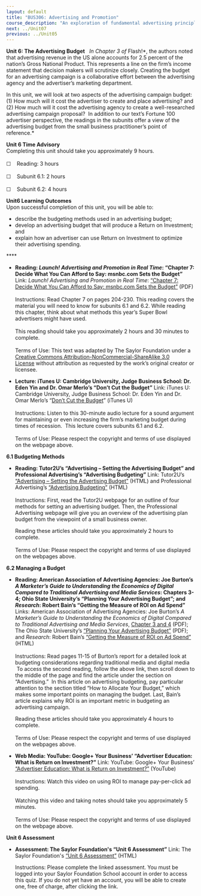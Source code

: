 ```yaml
---
layout: default
title: "BUS306: Advertising and Promotion"
course_description: "An exploration of fundamental advertising principles and the role advertising plays in the promotional mix, with particular emphasis on identifying the unique characteristics of advertising and examining familiar marketing concepts using an advertising framework."
next: ../Unit07
previous: ../Unit05
---
```

**Unit 6: The Advertising Budget** <span id="6"></span> 
*In Chapter 3 of* Flash!*, the authors noted that advertising revenue in
the US alone accounts for 2.5 percent of the nation’s Gross National
Product. This represents a line on the firm’s income statement that
decision makers will scrutinize closely. Creating the budget for an
advertising campaign is a collaborative effort between the advertising
agency and the advertiser’s marketing department.  
  
 In this unit, we will look at two aspects of the advertising campaign
budget: (1) How much will it cost the advertiser to create and place
advertising? and (2) How much will it cost the advertising agency to
create a well-researched advertising campaign proposal?  In addition to
our text’s Fortune 100 advertiser perspective, the readings in the
subunits offer a view of the advertising budget from the small business
practitioner’s point of reference.*

**Unit 6 Time Advisory**  
Completing this unit should take you approximately 9 hours.  
    
 ☐    Reading: 3 hours  
    
 ☐    Subunit 6.1: 2 hours  
    
 ☐    Subunit 6.2: 4 hours

**Unit6 Learning Outcomes**  
Upon successful completion of this unit, you will be able to:
-   describe the budgeting methods used in an advertising budget;
-   develop an advertising budget that will produce a Return on
    Investment; and
-   explain how an advertiser can use Return on Investment to optimize
    their advertising spending.

**** <span id="6.0"></span> 
-   **Reading: *Launch! Advertising and Promotion in Real Time*:
    “Chapter 7: Decide What You Can Afford to Say: msnbc.com Sets the
    Budget”**
    Link: *Launch! Advertising and Promotion in Real Time*: [“Chapter 7:
    Decide What You Can Afford to Say: msnbc.com Sets the
    Budget”](http://www.saylor.org/site/textbooks/Launch!%20Advertising%20and%20Promotion%20in%20Real%20Time.pdf)
    (PDF)  
        
     Instructions: Read Chapter 7 on pages 204-230. This reading covers
    the material you will need to know for subunits 6.1 and 6.2. While
    reading this chapter, think about what methods this year’s Super
    Bowl advertisers might have used.  
        
     This reading should take you approximately 2 hours and 30 minutes
    to complete.  
        
     Terms of Use: This text was adapted by The Saylor Foundation under
    a [Creative Commons Attribution-NonCommercial-ShareAlike 3.0
    License](http://creativecommons.org/licenses/by-nc-sa/3.0/) without
    attribution as requested by the work’s original creator or licensee.

-   **Lecture: iTunes U: Cambridge University, Judge Business School:
    Dr. Eden Yin and Dr. Omar Merlo’s “Don’t Cut the Budget”**
    Link: iTunes U: Cambridge University, Judge Business School: Dr.
    Eden Yin and Dr. Omar Merlo’s “[Don’t Cut the
    Budget](http://itunes.apple.com/us/podcast/dont-cut-the-budget/id380452452?i=84522859)”
    (iTunes U)  
        
     Instructions: Listen to this 30-minute audio lecture for a sound
    argument for maintaining or even increasing the firm’s marketing
    budget during times of recession.  This lecture covers subunits 6.1
    and 6.2.  
        
     Terms of Use: Please respect the copyright and terms of use
    displayed on the webpage above.

**6.1 Budgeting Methods** <span id="6.1"></span> 
-   **Reading: Tutor2U’s “Advertising – Setting the Advertising Budget”
    and Professional Advertising’s “Advertising Budgeting”**
    Link: Tutor2U’s [“Advertising – Setting the Advertising
    Budget”](http://tutor2u.net/business/marketing/promotion_advertising_budget.asp)
    (HTML) and Professional Advertising’s [“Advertising
    Budgeting”](https://web.archive.org/web/20130606042411/http://www.myprofessionaladvertising.com/Advertising%20Budgeting.htm)
    (HTML)  
        
     Instructions: First, read the Tutor2U webpage for an outline of
    four methods for setting an advertising budget. Then, the
    Professional Advertising webpage will give you an overview of the
    advertising plan budget from the viewpoint of a small business
    owner.  
      
     Reading these articles should take you approximately 2 hours to
    complete.  
        
     Terms of Use: Please respect the copyright and terms of use
    displayed on the webpages above.

**6.2 Managing a Budget** <span id="6.2"></span> 
-   **Reading: American Association of Advertising Agencies: Joe
    Burton’s *A Marketer’s Guide to Understanding the Economics of
    Digital Compared to Traditional Advertising and Media Services*:
    Chapters 3-4; Ohio State University’s “Planning Your Advertising
    Budget”; and *Research*: Robert Bain’s “Getting the Measure of ROI
    on Ad Spend”**
    Links: American Association of Advertising Agencies: Joe Burton’s *A
    Marketer’s Guide to Understanding the Economics of Digital Compared
    to Traditional Advertising and Media Services*, [Chapter 3 and
    4](http://ams.aaaa.org/eweb/upload/catalog/pdfs/MG18.pdf) (PDF); The
    Ohio State University’s [“Planning Your Advertising
    Budget”](http://sbdc.osu.edu/toolbox.htm) (PDF); and *Research*:
    Robert Bain’s [“Getting the Measure of ROI on Ad
    Spend”](http://www.research-live.com/features/getting-the-measure-of-roi-on-ad-spend/4000461.article)
    (HTML)  
        
     Instructions: Read pages 11-15 of Burton’s report for a detailed
    look at budgeting considerations regarding traditional media and
    digital media  To access the second reading, follow the above link,
    then scroll down to the middle of the page and find the article
    under the section on “Advertising.”  In this article on advertising
    budgeting, pay particular attention to the section titled “How to
    Allocate Your Budget,” which makes some important points on managing
    the budget. Last, Bain’s article explains why ROI is an important
    metric in budgeting an advertising campaign.  
      
     Reading these articles should take you approximately 4 hours to
    complete.  
        
     Terms of Use: Please respect the copyright and terms of use
    displayed on the webpages above.

-   **Web Media: YouTube: Google+ Your Business’ “Advertiser Education:
    What is Return on Investment?”**
    Link: YouTube: Google+ Your Business’ [“Advertiser Education: What
    is Return on
    Investment?”](http://www.youtube.com/watch?v=nRruI3De2Hk)
    (YouTube)  
        
     Instructions: Watch this video on using ROI to manage pay-per-click
    ad spending.  
        
     Watching this video and taking notes should take you approximately
    5 minutes.  
        
     Terms of Use: Please respect the copyright and terms of use
    displayed on the webpage above.

**Unit 6 Assessment** <span id="6.3"></span> 
-   **Assessment: The Saylor Foundation's “Unit 6 Assessment”**
    Link: The Saylor Foundation's [“Unit 6
    Assessment”](http://school.saylor.org/mod/quiz/view.php?id=1062) (HTML)  
      
     Instructions: Please complete the linked assessment. You must be
    logged into your Saylor Foundation School account in order to access
    this quiz. If you do not yet have an account, you will be able to
    create one, free of charge, after clicking the link. 


